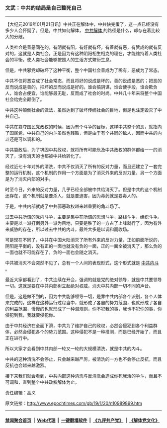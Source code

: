 ### 文武：中共的结局是自己整死自己
------------------------

<p>
 【大纪元2019年01月21日讯】中共正在解体中，中共快完蛋了，这一点已经没有多少人会怀疑了。但是，中共如何解体，
 <a href="http://www.epochtimes.com/gb/tag/%E4%B8%AD%E5%85%B1%E8%A7%A3%E4%BD%93.html">
  中共解体
 </a>
 的路径是什么，却存在着比较大的分歧。
</p>
<p>
 人类社会是善恶同在的，有阴就有阳，有好就有坏，有善就有恶，有赞成的就有反对的，这就是人类社会。正是因为有这种阴阳相生相克的理在，才能维持着人类社会的平衡，使人类社会能够按照人的生活方式繁衍生息。
</p>
<p>
 但是，中共邪党却破坏了这种平衡，整个中国社会善成为了稀有，恶成为了常态。
</p>
<p>
 中共不仅将恶变成了社会常态，而且将好的说成是坏的，善的说成是恶的；把恶的反而说成是善的，把坏的反而说成是好的。谁会搞阴谋，谁会使手段，谁会欺负人，谁会占便宜，谁能够最无耻，反而成了社会的时尚。中共几十年来将整个中国社会给完全颠倒了。
</p>
<p>
 中共这种颠倒社会的做法，虽然达到了破坏传统社会的目地，但是也注定毁灭了中共自己。
</p>
<p>
 中共在篡夺国民党政权的时候，因为有个斗争的目标，这样中共整个的恶，就指向了国民党，中共自己的内斗虽然也残酷，但是由于有个共同的敌人，因而中共的内斗还是可以调和的。
</p>
<p>
 中共篡政后，为了巩固中共政权，就将所有可能危及中共政权的群体都给一一的消灭了，没有消灭的也都被中共给转化了。
</p>
<p>
 经过近七十年对外的清洗，中共不仅消灭了所有的反对力量，而且还建立了一套完整的运行机制，这个机制的作用一个方面是为了消灭外来的反对力量，另一个方面是为了消灭内部的对手。
</p>
<p>
 时至今日，外来的反对力量，几乎已经全部被中共给消灭了。但是中共的这个机制还存在，这个机制就是要杀人，就是要迫害，因为毒药就是要毒人的。
</p>
<p>
 于是，中共内部就成了中共邪恶政权越来越重要的角斗场了。
</p>
<p>
 过去中共所谓的党内斗争，主要是集中在所谓的思想斗争，路线斗争，组织斗争。主要是以一派打倒另外一派为目地，只要是胜了的一方占了上峰就行了，因为有外来威胁的存在，所以过去中共的内斗，最终大多是以调和而收场。
</p>
<p>
 可是现在不同了，中共在中国大陆消灭了所有外来的反对力量，正如前面所说的，阴阳是平衡的，没有正的一面也就没有负的一面，正的一面全被消灭了，那么负的一面也就不可能存在了，负的一面也会随之消灭。
</p>
<p>
 中共被消灭不会突然不见了，总有一个人间的表现形式，这个形式就是
 <a href="http://www.epochtimes.com/gb/tag/%E4%B8%AD%E5%85%B1%E5%86%85%E6%96%97.html">
  中共内斗
 </a>
 。
</p>
<p>
 最近大家都看到了，中共连续在开会，强调的就是党的绝对领导，就是中共要领导一切。这就是要在中共内部树立起绝对权威，消灭中共内部一切不同的声音。
</p>
<p>
 但是，这是做不到的，因为中共能够领导一切，是靠中共内部各个派别，各个人体来完成的，这样在这种运行过程当中，就形成了各自的势力范围，也就形成了各自的利益范围，慢慢的也就形成了一种潜规则，你不犯我的事，我也不犯你的事，你侵犯到我，我就要侵犯你。
</p>
<p>
 由于中共经济在全面下滑，中共为了维护自己的政权，必然会侵犯到各个利益群体，必然会侵犯各个的势力范围。这种侵犯不是一种推测，而是已经开始了，而且正在进行中。
</p>
<p>
 所以大家才会看到中共内部一轮又一轮的大规模清洗，就是中共的内斗。
</p>
<p>
 中共的这种清洗不会停止，只会越来越严厉，被清洗的一方也不会停止反抗，而且反抗也会越来越激烈。
</p>
<p>
 接下来我们就会看到，中共内部这种清洗与反清洗会造成你死我活的争斗，而且不可调和，直到整个中共政权解体为止。
</p>
<p>
 责任编辑：高义
</p>

原文链接：http://www.epochtimes.com/gb/19/1/20/n10989899.htm


------------------------
#### [禁闻聚合首页](https://github.com/gfw-breaker/banned-news/blob/master/README.md) &nbsp;|&nbsp; [Web代理](https://github.com/gfw-breaker/open-proxy/blob/master/README.md) &nbsp;|&nbsp; [一键翻墙软件](https://github.com/gfw-breaker/nogfw/blob/master/README.md) &nbsp;|&nbsp; [《九评共产党》](https://github.com/gfw-breaker/9ping.md/blob/master/README.md#九评之一评共产党是什么) &nbsp;|&nbsp; [《解体党文化》](https://github.com/gfw-breaker/jtdwh.md/blob/master/README.md#绪论)